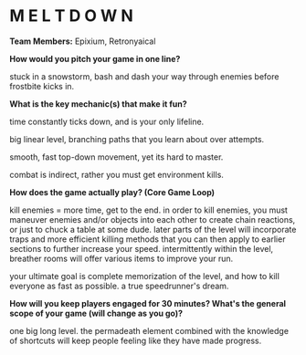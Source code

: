 # M E L T D O W N

**Team Members:** Epixium, Retronyaical

**How would you pitch your game in one line?**

stuck in a snowstorm, bash and dash your way through enemies before frostbite kicks in.


**What is the key mechanic(s) that make it fun?**

time constantly ticks down, and is your only lifeline.

big linear level, branching paths that you learn about over attempts.

smooth, fast top-down movement, yet its hard to master.

combat is indirect, rather you must get environment kills.


**How does the game actually play? (Core Game Loop)**

kill enemies = more time, get to the end.
in order to kill enemies, you must maneuver enemies and/or objects into each other to create chain reactions, or just to chuck a table at some dude. 
later parts of the level will incorporate traps and more efficient killing methods that you can then apply to earlier sections to further increase your speed.
intermittently within the level, breather rooms will offer various items to improve your run.

your ultimate goal is complete memorization of the level, and how to kill everyone as fast as possible. a true speedrunner's dream.


**How will you keep players engaged for 30 minutes? What's the general scope of your game (will change as you go)?**

one big long level. the permadeath element combined with the knowledge of shortcuts will keep people feeling like they have made progress.
